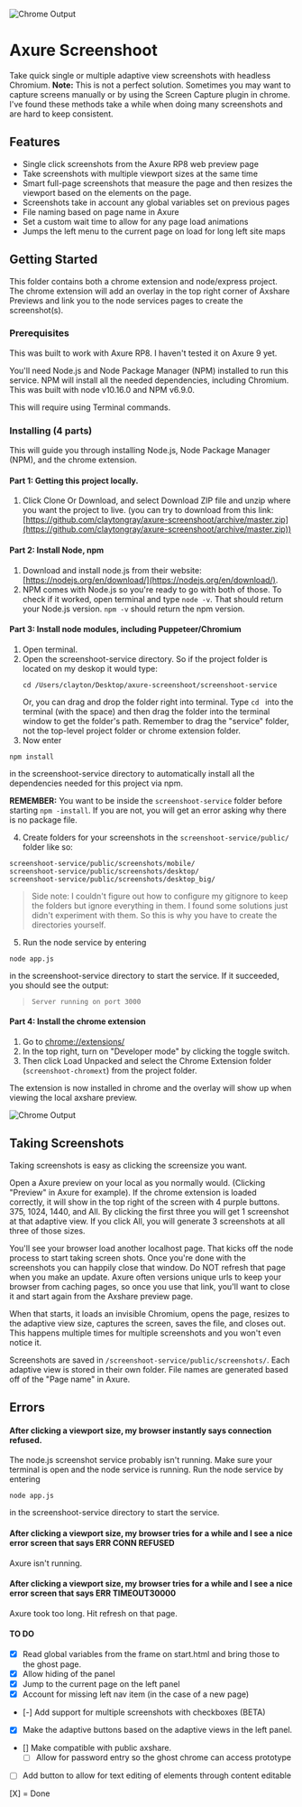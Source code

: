 ![Chrome Output](readme_assets/preview_multiple.png)

# Axure Screenshoot

Take quick single or multiple adaptive view screenshots with headless Chromium.
 **Note:** This is not a perfect solution. Sometimes you may want to capture screens manually or by using the Screen Capture plugin in chrome. I've found these methods take a while when doing many screenshots and are hard to keep consistent. 

## Features
  * Single click screenshots from the Axure RP8 web preview page
  * Take screenshots with multiple viewport sizes at the same time
  * Smart full-page screenshots that measure the page and then resizes the viewport based on the elements on the page.
  * Screenshots take in account any global variables set on previous pages
  * File naming based on page name in Axure
  * Set a custom wait time to allow for any page load animations
  * Jumps the left menu to the current page on load for long left site maps


## Getting Started

This folder contains both a chrome extension and node/express project. 
The chrome extension will add an overlay in the top right corner of Axshare Previews and link you to the node services pages to create the screenshot(s).

### Prerequisites

This was built to work with Axure RP8. I haven't tested it on Axure 9 yet.

You'll need Node.js and Node Package Manager (NPM) installed to run this service. NPM will install all the needed dependencies, including Chromium. This was built with node v10.16.0 and NPM v6.9.0.

This will require using Terminal commands.


### Installing (4 parts)

This will guide you through installing Node.js, Node Package Manager (NPM), and the chrome extension.


#### Part 1: Getting this project locally. 
1. Click Clone Or Download, and select Download ZIP file and unzip where you want the project to live. (you can try to download from this link: [https://github.com/claytongray/axure-screenshoot/archive/master.zip](https://github.com/claytongray/axure-screenshoot/archive/master.zip))


#### Part 2: Install Node, npm
1. Download and install node.js from their website: [https://nodejs.org/en/download/](https://nodejs.org/en/download/).
2. NPM comes with Node.js so you're ready to go with both of those. To check if it worked, open terminal and type `node -v`. That should return your Node.js version. `npm -v` should return the npm version.


#### Part 3: Install node modules, including Puppeteer/Chromium
1. Open terminal. 
2. Open the screenshoot-service directory. So if the project folder is located on my deskop it would type:
	```
	cd /Users/clayton/Desktop/axure-screenshoot/screenshoot-service
	```
	Or, you can drag and drop the folder right into terminal. Type `cd ` into the terminal (with the space) and then drag the folder into the terminal window to get the folder's path. Remember to drag the "service" folder, not the top-level project folder or chrome extension folder.
3. Now enter 
  ```
  npm install
  ``` 
  in the screenshoot-service directory to automatically install all the dependencies needed for this project via npm. 
  
  **REMEMBER:** You want to be inside the `screenshoot-service` folder before starting `npm -install`. If you are not, you will get an error asking why there is no package file. 

4. Create folders for your screenshots in the `screenshoot-service/public/` folder like so:
  ```
  screenshoot-service/public/screenshots/mobile/
  screenshoot-service/public/screenshots/desktop/
  screenshoot-service/public/screenshots/desktop_big/
  ```
  > Side note: I couldn't figure out how to configure my gitignore to keep the folders but ignore everything in them. I found some solutions just didn't experiment with them. So this is why you have to create the directories yourself.

5. Run the node service by entering
  ```
  node app.js
  ```
  in the screenshoot-service directory to start the service. 
  If it succeeded, you should see the output:
  > `Server running on port 3000`

#### Part 4: Install the chrome extension

1. Go to [chrome://extensions/](chrome://extensions/)
2. In the top right, turn on "Developer mode" by clicking the toggle switch.
3. Then click Load Unpacked and select the Chrome Extension folder (`screenshoot-chromext`) from the project folder.

The extension is now installed in chrome and the overlay will show up when viewing the local axshare preview.

![Chrome Output](readme_assets/preview_share.png)


## Taking Screenshots

Taking screenshots is easy as clicking the screensize you want. 

Open a Axure preview on your local as you normally would. (Clicking "Preview" in Axure for example).
If the chrome extension is loaded correctly, it will show in the top right of the screen with 4 purple buttons. 
375, 1024, 1440, and All. By clicking the first three you will get 1 screenshot at that adaptive view.
If you click All, you will generate 3 screenshots at all three of those sizes.

You'll see your browser load another localhost page. That kicks off the node process to start taking screen shots. Once you're done with the screenshots you can happily close that window. Do NOT refresh that page when you make an update. Axure often versions unique urls to keep your browser from caching pages, so once you use that link, you'll want to close it and start again from the Axshare preview page.

When that starts, it loads an invisible Chromium, opens the page, resizes to the adaptive view size, captures the screen, saves the file, and closes out. This happens multiple times for multiple screenshots and you won't even notice it.

Screenshots are saved in `/screenshoot-service/public/screenshots/`.
Each adaptive view is stored in their own folder. 
File names are generated based off of the "Page name" in Axure.


## Errors

#### After clicking a viewport size, my browser instantly says connection refused.
The node.js screenshot service probably isn't running. Make sure your terminal is open and the node service is running. 
Run the node service by entering
  ```
  node app.js
  ```
in the screenshoot-service directory to start the service.

#### After clicking a viewport size, my browser tries for a while and I see a nice error screen that says ERR CONN REFUSED
Axure isn't running. 

#### After clicking a viewport size, my browser tries for a while and I see a nice error screen that says ERR TIMEOUT30000
Axure took too long. Hit refresh on that page.

#### TO DO

  * [X] Read global variables from the frame on start.html and bring those to the ghost page.
  * [X] Allow hiding of the panel
  * [X] Jump to the current page on the left panel
  * [X] Account for missing left nav item (in the case of a new page)
  * [-] Add support for multiple screenshots with checkboxes (BETA)
  * [X] Make the adaptive buttons based on the adaptive views in the left panel. 
  * [] Make compatible with public axshare.  
      * [ ] Allow for password entry so the ghost chrome can access prototype 
  * [ ] Add button to allow for text editing of elements through content editable 

[X] = Done


